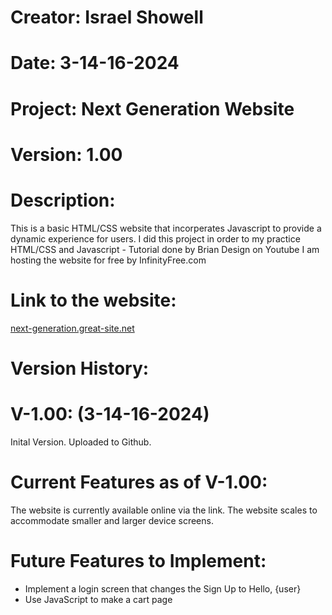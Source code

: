 # Creator: Israel Showell
# Date: 3-14-16-2024
# Project: Next Generation Website
# Version: 1.00

# Description: 
This is a basic HTML/CSS website that incorperates Javascript to provide a dynamic experience for users.
I did this project in order to my practice HTML/CSS and Javascript - Tutorial done by Brian Design on Youtube
I am hosting the website for free by InfinityFree.com

# Link to the website:
[next-generation.great-site.net
](http://next-generation.great-site.net/?i=1)

# Version History:
# V-1.00: (3-14-16-2024)
Inital Version.
Uploaded to Github.

# Current Features as of V-1.00:
The website is currently available online via the link.
The website scales to accommodate smaller and larger device screens.

# Future Features to Implement:
- Implement a login screen that changes the Sign Up to Hello, {user}
- Use JavaScript to make a cart page
